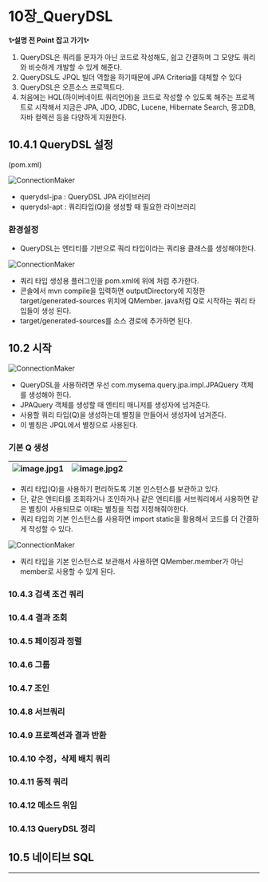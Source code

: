 # 10장_QueryDSL

<b>✨설명 전 Point 잡고 가기✨</b> 

1. QueryDSL은 쿼리를 문자가 아닌 코드로 작성해도, 쉽고 간결하며 그 모양도 쿼리와 비슷하게 개발할 수 있게 해준다. 
2. QueryDSL도 JPQL 빌더 역할을 하기때문에 JPA Criteria를 대체할 수 있다
3. QueryDSL은 오픈소스 프로젝트다.
4.  처음에는 HQL(하이버네이트 쿼리언어)을 코드로 작성할 수 있도록 해주는 프로젝트로 시작해서 지금은 JPA, JDO, JDBC, 
Lucene, Hibernate Search, 몽고DB, 자바 컬렉션 등을 다양하게 지원한다.

## 10.4.1 QueryDSL 설정

(pom.xml)

![ConnectionMaker](./images/10.4_1.PNG)   
- querydsl-jpa : QueryDSL JPA 라이브러리
- querydsl-apt : 쿼리타입(Q)을 생성할 때 필요한 라이브러리

### 환경설정
- QueryDSL는 엔티티를 기반으로 쿼리 타입이라는 쿼리용 클래스를 생성해야한다.

![ConnectionMaker](./images/10.4_2.PNG)   

- 쿼리 타입 생성용 플러그인을 pom.xml에 위에 처럼 추가한다.
- 콘솔에서 mvn compile을 입력하면 outputDirectory에 지정한 target/generated-sources 위치에 QMember. java처럼 Q로 시작하는 쿼리 타입들이 생성 된다.
- target/generated-sources를 소스 경로에 추가하면 된다.

## 10.2 시작

![ConnectionMaker](./images/10.4_3.PNG)   
- QueryDSL을 사용하려면 우선 com.mysema.query.jpa.impl.JPAQuery 객체를 생성해야 한다.
- JPAQuery 객체를 생성할 때 엔티티 매니저를 생성자에 넘겨준다.
- 사용할 쿼리 타입(Q)을 생성하는데 별칭을 만들어서 생성자에 넘겨준다. 
- 이 별칭은 JPQL에서 별칭으로 사용된다.

### 기본 Q 생성

![image.jpg1](./images/10.4_4.PNG) |![image.jpg2](./images/10.4_5.PNG)
|----|----|
- 쿼리 타입(Q)을 사용하기 편리하도록 기본 인스턴스를 보관하고 있다.
- 단, 같은 엔티티를 조회하거나 조인하거나 같은 엔티티를 서브쿼리에서 사용하면 같은 별칭이 사용되므로 이때는 별칭을 직접 지정해줘야한다.
- 쿼리 타입의 기본 인스턴스를 사용하면 import static을 활용해서 코드를 더 간결하게 작성할 수 있다. 

![ConnectionMaker](./images/10.4_5.PNG)    

- 쿼리 타입을 기본 인스턴스로 보관해서 사용하면 QMember.member가 아닌 member로 사용할 수 있게 된다. 

### 10.4.3 검색 조건 쿼리
### 10.4.4 결과 조회
### 10.4.5 페이징과 정렬
### 10.4.6 그룹
### 10.4.7 조인
### 10.4.8 서브쿼리
### 10.4.9 프로젝션과 결과 반환
### 10.4.10 수정，삭제 배치 쿼리
### 10.4.11 동적 쿼리 
### 10.4.12 메소드 위임
### 10.4.13 QueryDSL 정리

## 10.5 네이티브 SQL


---------------------------------------
